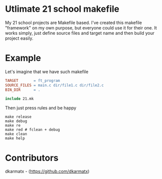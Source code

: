 # Utlimate 21 school makefile
My 21 school projects are Makefile based. I've created this makefile "framework" on my own purpose, but everyone could use it for their one.
It works simply, just define source files and target name and then build your project easily.

# Example
Let's imagine that we have such makefile
```mk
TARGET       = ft_program
SOURCE_FILES = main.c dir/file1.c dir/file2.c
BIN_DIR      = .

include 21.mk
```

Then just press rules and be happy
```
make release
make debug
make re
make red # fclean + debug
make clean
make help
```

# Contributors
dkarmatx - (https://github.com/dkarmatx)
